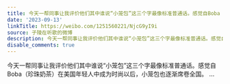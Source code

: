 ```yaml
---
title: 今天一帮同事让我评价他们其中谁说“小笼包”这三个字最像标准普通话。感觉自Boba（珍珠奶茶）在美国年轻人中成为时尚以后，小笼包也逐渐席卷全国。
date: '2023-09-13'
linkTitle: https://weibo.com/1251560221/NjcG9yI9i
source: 子陵在听歌的微博
description: 今天一帮同事让我评价他们其中谁说“小笼包”这三个字最像标准普通话。感觉自Boba（珍珠奶茶）在美国年轻人中成为时尚以后，小笼包也逐渐席卷全国。  ...
disable_comments: true
---
```

今天一帮同事让我评价他们其中谁说“小笼包”这三个字最像标准普通话。感觉自Boba（珍珠奶茶）在美国年轻人中成为时尚以后，小笼包也逐渐席卷全国。  ...